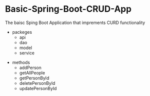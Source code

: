 # Basic-Spring-Boot-CRUD-App

The baisc Sping Boot Application that imprements CURD functionality 

* packeges
    * api
    * dao
    * model
    * service

- methods
    - addPerson
    - getAllPeople
    - getPersonById
    - deletePersonById
    - updatePersonById

